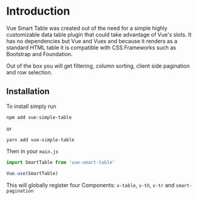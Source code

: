 # Introduction

Vue Smart Table was created out of the need for a simple highly customizable data table plugin 
that could take advantage of Vue's slots. It has no dependencies but Vue and Vuex and because it 
renders as a standard HTML table it is compatible with CSS Frameworks such as Bootstrap and Foundation.

Out of the box you will get filtering, column sorting, client side pagination and row selection.

## Installation
To install simply run
```
npm add vue-simple-table
```
or
```
yarn add vue-simple-table
```

Then in your `main.js`
```js
import SmartTable from 'vue-smart-table'

Vue.use(SmartTable)
```
This will globally register four Components: `v-table`, `v-th`, `v-tr` and `smart-pagination`

